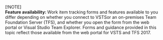 
[!NOTE]  
<b>Feature availability: </b> Work item tracking forms and features available to you differ depending on whether you connect to VSTSor an on-premises Team Foundation Server (TFS), and whether you open the form from the web portal or Visual Studio Team Explorer. Forms and guidance provided in this topic reflect those available from the web portal for VSTS and TFS 2017.     
